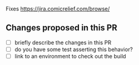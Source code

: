 Fixes https://jira.comicrelief.com/browse/

## Changes proposed in this PR

- [ ] briefly describe the changes in this PR
- [ ] do you have some test asserting this behavior?
- [ ] link to an environment to check out the build
